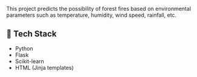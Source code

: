 This project predicts the possibility of forest fires based on environmental parameters such as temperature, humidity, wind speed, rainfall, etc.

## 🔧 Tech Stack
- Python  
- Flask  
- Scikit-learn  
- HTML (Jinja templates)